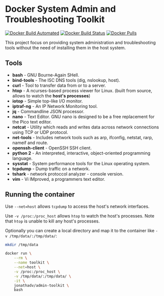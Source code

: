 # Docker System Admin and Troubleshooting Toolkit
[![Docker Build Automated](https://img.shields.io/docker/automated/jonathadv/admin-toolkit.svg)](https://hub.docker.com/r/jonathadv/admin-toolkit/)
[![Docker Build Status](https://img.shields.io/docker/cloud/build/jonathadv/admin-toolkit.svg)](https://hub.docker.com/r/jonathadv/admin-toolkit/)
[![Docker Pulls](https://img.shields.io/docker/pulls/jonathadv/admin-toolkit.svg)](https://hub.docker.com/r/jonathadv/admin-toolkit/)

This project focus on providing system administration and troubleshooting tools without the need of installing them in the host system.

## Tools

* **bash** - GNU Bourne-Again SHell.
* **bind-tools** - The ISC DNS tools (dig, nslookup, host).
* **curl** - Tool to transfer data from or to a server.
* **htop** - A ncurses-based process viewer for Linux. (built from source, allows to watch the **host's processes**)
* **iotop** - Simple top-like I/O monitor.
* **iptraf-ng** - An IP Network Monitoring tool.
* **jq** - Commandline JSON processor.
* **nano** - Text Editor. GNU nano is designed to be a free replacement for the Pico text editor.
* **netcat** - Utility which reads and writes data across network connections using TCP or UDP protocol.
* **net-tools** - Includes network tools such as arp, ifconfig, netstat, rarp, nameif and route.
* **openssh-client** - OpenSSH SSH client.
* **python 2** - An interpreted, interactive, object-oriented programming language.
* **sysstat** - System performance tools for the Linux operating system.
* **tcpdump** - Dump traffic on a network.
* **tshark** - network protoccol analyzer - console version.
* **vim** - Vi IMproved, a programmers text editor.

## Running the container

Use `--net=host` allows `tcpdump` to access the host's network interfaces.

Use `-v /proc:/proc_host` allows `htop` to watch the host's processes. Note that `htop` is unable to kill any host's processes.

Optionally you can create a local directory and map it to the container like `-v /tmp/data/:/tmp/data/`:

```bash
mkdir /tmp/data

docker run \
    --rm \
    --name toolkit \
    --net=host \
    -v /proc:/proc_host \
    -v /tmp/data/:/tmp/data/ \
    -it \
    jonathadv/admin-toolkit \
    bash
```
